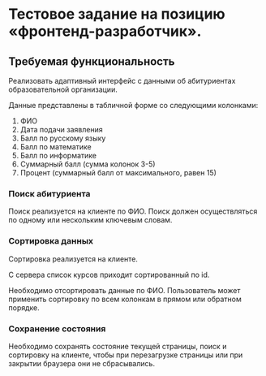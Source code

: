 # Тестовое задание на позицию «фронтенд-разработчик».
## Требуемая функциональность

Реализовать адаптивный интерфейс с данными об абитуриентах образовательной организации.

Данные представлены в табличной форме со следующими колонками:

1. ФИО
2. Дата подачи заявления
3. Балл по русскому языку
4. Балл по математике
5. Балл по информатике
6. Суммарный балл (сумма колонок 3-5)
7. Процент (суммарный балл от максимального, равен 15)

### Поиск абитуриента

Поиск реализуется на клиенте по ФИО. Поиск должен осуществляться по одному или нескольким ключевым словам.

### Сортировка данных

Сортировка реализуется на клиенте.

С сервера список курсов приходит сортированный по id.

Необходимо отсортировать данные по ФИО. Пользователь может применить сортировку по всем колонкам в прямом или обратном порядке.

### Сохранение состояния

Необходимо сохранять состояние текущей страницы, поиск и сортировку на клиенте, чтобы при перезагрузке страницы или при закрытии браузера они не сбрасывались.
